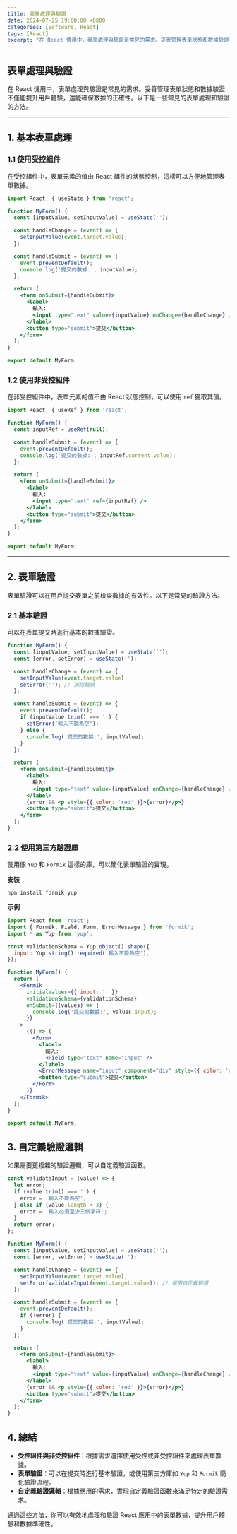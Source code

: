 ```yaml
---
title: 表單處理與驗證
date: 2024-07-25 19:00:00 +0800
categories: [Software, React]
tags: [React] 
excerpt: "在 React 懱用中，表單處理與驗證是常見的需求。妥善管理表單狀態和數據驗證不僅能提升用戶體驗，還能確保數據的正確性。以下是一些常見的表單處理和驗證的方法"
---
```


## 表單處理與驗證

在 React 懱用中，表單處理與驗證是常見的需求。妥善管理表單狀態和數據驗證不僅能提升用戶體驗，還能確保數據的正確性。以下是一些常見的表單處理和驗證的方法。

---

## 1. 基本表單處理

### 1.1 使用受控組件

在受控組件中，表單元素的值由 React 組件的狀態控制，這樣可以方便地管理表單數據。

```jsx
import React, { useState } from 'react';

function MyForm() {
  const [inputValue, setInputValue] = useState('');

  const handleChange = (event) => {
    setInputValue(event.target.value);
  };

  const handleSubmit = (event) => {
    event.preventDefault();
    console.log('提交的數據:', inputValue);
  };

  return (
    <form onSubmit={handleSubmit}>
      <label>
        輸入:
        <input type="text" value={inputValue} onChange={handleChange} />
      </label>
      <button type="submit">提交</button>
    </form>
  );
}

export default MyForm;
```

### 1.2 使用非受控組件

在非受控組件中，表單元素的值不由 React 狀態控制，可以使用 `ref` 獲取其值。

```jsx
import React, { useRef } from 'react';

function MyForm() {
  const inputRef = useRef(null);

  const handleSubmit = (event) => {
    event.preventDefault();
    console.log('提交的數據:', inputRef.current.value);
  };

  return (
    <form onSubmit={handleSubmit}>
      <label>
        輸入:
        <input type="text" ref={inputRef} />
      </label>
      <button type="submit">提交</button>
    </form>
  );
}

export default MyForm;
```

---

## 2. 表單驗證

表單驗證可以在用戶提交表單之前檢查數據的有效性。以下是常見的驗證方法。

### 2.1 基本驗證

可以在表單提交時進行基本的數據驗證。

```jsx
function MyForm() {
  const [inputValue, setInputValue] = useState('');
  const [error, setError] = useState('');

  const handleChange = (event) => {
    setInputValue(event.target.value);
    setError(''); // 清除錯誤
  };

  const handleSubmit = (event) => {
    event.preventDefault();
    if (inputValue.trim() === '') {
      setError('輸入不能為空');
    } else {
      console.log('提交的數據:', inputValue);
    }
  };

  return (
    <form onSubmit={handleSubmit}>
      <label>
        輸入:
        <input type="text" value={inputValue} onChange={handleChange} />
      </label>
      {error && <p style={{ color: 'red' }}>{error}</p>}
      <button type="submit">提交</button>
    </form>
  );
}
```

### 2.2 使用第三方驗證庫

使用像 `Yup` 和 `Formik` 這樣的庫，可以簡化表單驗證的實現。

**安裝**

```bash
npm install formik yup
```

**示例**

```jsx
import React from 'react';
import { Formik, Field, Form, ErrorMessage } from 'formik';
import * as Yup from 'yup';

const validationSchema = Yup.object().shape({
  input: Yup.string().required('輸入不能為空'),
});

function MyForm() {
  return (
    <Formik
      initialValues={{ input: '' }}
      validationSchema={validationSchema}
      onSubmit={(values) => {
        console.log('提交的數據:', values.input);
      }}
    >
      {() => (
        <Form>
          <label>
            輸入:
            <Field type="text" name="input" />
          </label>
          <ErrorMessage name="input" component="div" style={{ color: 'red' }} />
          <button type="submit">提交</button>
        </Form>
      )}
    </Formik>
  );
}

export default MyForm;
```

## 3. 自定義驗證邏輯

如果需要更複雜的驗證邏輯，可以自定義驗證函數。

```jsx
const validateInput = (value) => {
  let error;
  if (value.trim() === '') {
    error = '輸入不能為空';
  } else if (value.length < 3) {
    error = '輸入必須至少三個字符';
  }
  return error;
};

function MyForm() {
  const [inputValue, setInputValue] = useState('');
  const [error, setError] = useState('');

  const handleChange = (event) => {
    setInputValue(event.target.value);
    setError(validateInput(event.target.value)); // 使用自定義驗證
  };

  const handleSubmit = (event) => {
    event.preventDefault();
    if (!error) {
      console.log('提交的數據:', inputValue);
    }
  };

  return (
    <form onSubmit={handleSubmit}>
      <label>
        輸入:
        <input type="text" value={inputValue} onChange={handleChange} />
      </label>
      {error && <p style={{ color: 'red' }}>{error}</p>}
      <button type="submit">提交</button>
    </form>
  );
}
```

## 4. 總結

- **受控組件與非受控組件**：根據需求選擇使用受控或非受控組件來處理表單數據。
- **表單驗證**：可以在提交時進行基本驗證，或使用第三方庫如 `Yup` 和 `Formik` 簡化驗證流程。
- **自定義驗證邏輯**：根據應用的需求，實現自定義驗證函數來滿足特定的驗證需求。

通過這些方法，你可以有效地處理和驗證 React 應用中的表單數據，提升用戶體驗和數據準確性。
